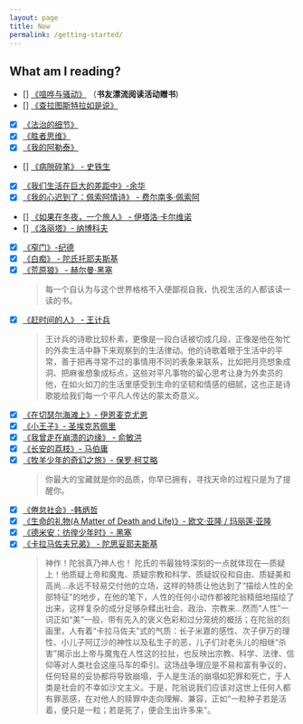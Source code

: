 ```yaml
---
layout: page
title: Now
permalink: /getting-started/
---
```


## What am I reading?
- [] [《喧哗与骚动》](https://book.douban.com/subject/34983258/) （**书友漂流阅读活动赠书**)
- [] [《查拉图斯特拉如是说》](https://book.douban.com/subject/34892936/)
- [x] [《法治的细节》](https://book.douban.com/subject/35635639/)
- [x] [《胜者思维》](https://book.douban.com/subject/27038434/)
- [x] [《我的阿勒泰》](https://book.douban.com/subject/35552619/)
- [] [《病隙碎笔》 - 史铁生](https://book.douban.com/subject/20476928/)
- [x] [《我们生活在巨大的差距中》-余华](https://book.douban.com/subject/26291216/)
- [x] [《我的心迟到了：佩索阿情诗》 - 费尔南多·佩索阿](https://book.douban.com/subject/35221710/)
- [] [《如果在冬夜，一个旅人》 - 伊塔洛·卡尔维诺](https://book.douban.com/subject/10555535/)
- [] [《洛丽塔》- 纳博科夫](https://book.douban.com/subject/1465324/)
- [x] [《窄门》-纪德](https://book.douban.com/subject/30331835/)
- [x] [《白痴》 - 陀氏托耶夫斯基](https://book.douban.com/subject/25887933/)
- [x] [《荒原狼》 - 赫尔曼·黑塞](https://book.douban.com/subject/36214250/)
  > 每一个自认为与这个世界格格不入便鄙视自我，仇视生活的人都该读一读的书。
- [x] [《赶时间的人》 - 王计兵](https://book.douban.com/subject/36248699/)
  > 王计兵的诗歌比较朴素，更像是一段白话被切成几段，正像是他在匆忙的外卖生活中静下来观察到的生活律动。他的诗歌着眼于生活中的平常，善于把再寻常不过的事情用不同的表象来联系，比如把月亮想象成洞、把麻雀想象成标点，这些对平凡事物的留心思考让身为外卖员的他，在如火如刀的生活里感受到生命的坚韧和情感的细腻，这也正是诗歌能给我们每一个平凡人传达的蒙太奇意义。
- [x] [《在切瑟尔海滩上》- 伊恩麦克尤恩](https://book.douban.com/subject/30159097/)
- [x] [《小王子》- 圣埃克苏佩里](https://book.douban.com/subject/1084336/)
- [x] [《我曾走在崩溃的边缘》 - 俞敏洪](https://book.douban.com/subject/33414023/)
- [x] [《长安的荔枝》- 马伯庸](https://book.douban.com/subject/36104107/)
- [x] [《牧羊少年的奇幻之旅》- 保罗·柯艾略](https://book.douban.com/subject/3608208/)
  > 你最大的宝藏就是你的品质，你早已拥有，寻找天命的过程只是为了提醒你。
- [x] [《倦怠社会》-韩炳哲](https://book.douban.com/subject/33442259/)
- [x] [《生命的礼物(A Matter of Death and Life)》- 欧文·亚隆 / 玛丽莲·亚隆](https://book.douban.com/subject/36374635/)
- [x] [《德米安：彷徨少年时》- 黑塞](https://book.douban.com/subject/3578470/)
- [x] [《卡拉马佐夫兄弟》 - 陀思妥耶夫斯基](https://book.douban.com/subject/25887924/)
  > 神作！陀翁真乃神人也！
  > 陀氏的书最独特深刻的一点就体现在—质疑上！他质疑上帝和魔鬼、质疑宗教和科学、质疑奴役和自由、质疑美和高尚…永远不轻易交付他的立场，这样的特质让他达到了“描绘人性的全部特征”的地步，在他的笔下，人性的任何小动作都被陀翁精细地描绘了出来，这样复杂的成分足够杂糅出社会、政治、宗教来…然而“人性”一词正如“美”一般，带有先入的褒义色彩和过分笼统的概括；在陀翁的刻画里，人有着“卡拉马佐夫”式的气质：长子米嘉的感性、次子伊万的理性、小儿子阿辽沙的神性以及私生子的恶，儿子们对老头儿的相继“杀害”揭示出上帝与魔鬼在人性这的拉扯，也反映出宗教、科学、法律、信仰等对人类社会这座马车的牵引。这场战争理应是不易和富有争议的，任何轻易的妥协都将导致崩塌，于人是生活的崩塌如犯罪和死亡，于人类是社会的不幸如沙文主义。于是，陀翁说我们应该对这世上任何人都有罪恶感，在对他人的赎罪中走向理解、兼容，正如“一粒种子若是活着，便只是一粒；若是死了，便会生出许多来”。
